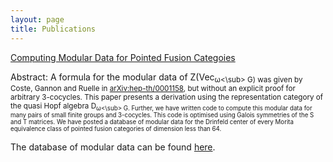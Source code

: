 ```yaml
---
layout: page
title: Publications
---
```


[Computing Modular Data for Pointed Fusion Categoies](https://arxiv.org/abs/1808.05060)

Abstract: A formula for the modular data of Z(Vec<sub>ω<\sub> G) was given by Coste, Gannon and Ruelle in [arXiv:hep-th/0001158](arXiv:hep-th/0001158), but without an explicit proof for arbitrary 3-cocycles. This paper presents a derivation using the representation category of the quasi Hopf algebra D<sub>ω<\sub> G. Further, we have written code to compute this modular data for many pairs of small finite groups and 3-cocycles. This code is optimised using Galois symmetries of the S and T matrices. We have posted a database of modular data for the Drinfeld center of every Morita equivalence class of pointed fusion categories of dimension less than 64.

The database of modular data can be found [here](https://tqft.net/web/research/students/AngusGruen/Modular_Data/).
